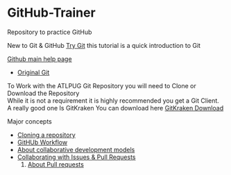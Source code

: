 # GitHub-Trainer
Repository to practice GitHub 


New to  Git & GitHub [Try Git](https://try.github.io/levels/1/challenges/1) this tutorial is a quick introduction to Git  

[Github main help page](https://help.github.com/)

* [Original Git](https://git-scm.com/)


To Work with the ATLPUG Git Repository you will need to Clone or Download the Repository  
While it is not a requirement it is highly recommended you get a Git Client.  
A really good one Is GitKraken You can download here [GitKraken Download](https://www.gitkraken.com/download)

Major concepts

* [Cloning a repository](https://help.github.com/articles/cloning-a-repository/)  
* [GitHUb Workflow](https://help.github.com/articles/github-flow/)  
* [About collaborative development models](https://help.github.com/articles/about-collaborative-development-models/)
* [Collaborating with Issues & Pull Requests](https://help.github.com/categories/collaborating-with-issues-and-pull-requests/)
  1. [About Pull requests](https://help.github.com/articles/about-pull-requests/)
